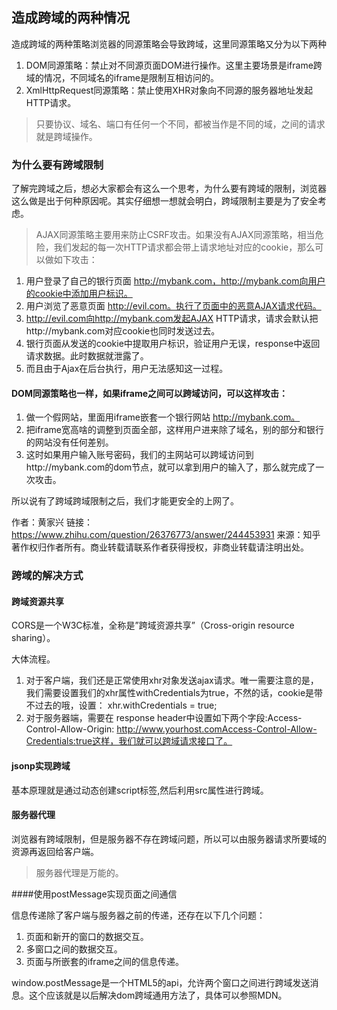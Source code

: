 ## 造成跨域的两种情况

造成跨域的两种策略浏览器的同源策略会导致跨域，这里同源策略又分为以下两种

1. DOM同源策略：禁止对不同源页面DOM进行操作。这里主要场景是iframe跨域的情况，不同域名的iframe是限制互相访问的。
1. XmlHttpRequest同源策略：禁止使用XHR对象向不同源的服务器地址发起HTTP请求。

> 只要协议、域名、端口有任何一个不同，都被当作是不同的域，之间的请求就是跨域操作。

### 为什么要有跨域限制

了解完跨域之后，想必大家都会有这么一个思考，为什么要有跨域的限制，浏览器这么做是出于何种原因呢。其实仔细想一想就会明白，跨域限制主要是为了安全考虑。

> AJAX同源策略主要用来防止CSRF攻击。如果没有AJAX同源策略，相当危险，我们发起的每一次HTTP请求都会带上请求地址对应的cookie，那么可以做如下攻击：

1. 用户登录了自己的银行页面 http://mybank.com，http://mybank.com向用户的cookie中添加用户标识。
1. 用户浏览了恶意页面 http://evil.com。执行了页面中的恶意AJAX请求代码。
1. http://evil.com向http://mybank.com发起AJAX HTTP请求，请求会默认把http://mybank.com对应cookie也同时发送过去。
1. 银行页面从发送的cookie中提取用户标识，验证用户无误，response中返回请求数据。此时数据就泄露了。
1. 而且由于Ajax在后台执行，用户无法感知这一过程。

#### DOM同源策略也一样，如果iframe之间可以跨域访问，可以这样攻击：

1. 做一个假网站，里面用iframe嵌套一个银行网站 http://mybank.com。
1. 把iframe宽高啥的调整到页面全部，这样用户进来除了域名，别的部分和银行的网站没有任何差别。
1. 这时如果用户输入账号密码，我们的主网站可以跨域访问到http://mybank.com的dom节点，就可以拿到用户的输入了，那么就完成了一次攻击。

所以说有了跨域跨域限制之后，我们才能更安全的上网了。

作者：黄家兴
链接：https://www.zhihu.com/question/26376773/answer/244453931
来源：知乎
著作权归作者所有。商业转载请联系作者获得授权，非商业转载请注明出处。

### 跨域的解决方式
#### 跨域资源共享
CORS是一个W3C标准，全称是”跨域资源共享”（Cross-origin resource sharing）。 

大体流程。

1. 对于客户端，我们还是正常使用xhr对象发送ajax请求。唯一需要注意的是，我们需要设置我们的xhr属性withCredentials为true，不然的话，cookie是带不过去的哦，设置： xhr.withCredentials = true;
1. 对于服务器端，需要在 response header中设置如下两个字段:Access-Control-Allow-Origin: http://www.yourhost.comAccess-Control-Allow-Credentials:true这样，我们就可以跨域请求接口了。

####  jsonp实现跨域

基本原理就是通过动态创建script标签,然后利用src属性进行跨域。

#### 服务器代理
浏览器有跨域限制，但是服务器不存在跨域问题，所以可以由服务器请求所要域的资源再返回给客户端。

>服务器代理是万能的。

####使用postMessage实现页面之间通信

信息传递除了客户端与服务器之前的传递，还存在以下几个问题：

1. 页面和新开的窗口的数据交互。
1. 多窗口之间的数据交互。
1. 页面与所嵌套的iframe之间的信息传递。

window.postMessage是一个HTML5的api，允许两个窗口之间进行跨域发送消息。这个应该就是以后解决dom跨域通用方法了，具体可以参照MDN。


